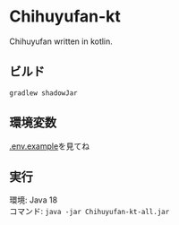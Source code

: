 # Chihuyufan-kt
Chihuyufan written in kotlin.

## ビルド

`gradlew shadowJar`

## 環境変数

[.env.example](https://github.com/Chihuyu-Network/Chihuyufan-kt/blob/master/.env.sample)を見てね

## 実行

環境: Java 18  
コマンド: `java -jar Chihuyufan-kt-all.jar`
